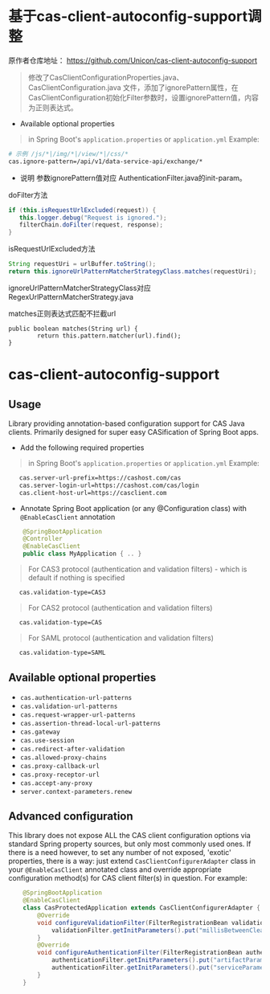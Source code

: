 基于cas-client-autoconfig-support调整
=============================
原作者仓库地址：
https://github.com/Unicon/cas-client-autoconfig-support

> 修改了CasClientConfigurationProperties.java、CasClientConfiguration.java 文件，添加了ignorePattern属性，在CasClientConfiguration初始化Filter参数时，设置ignorePattern值，内容为正则表达式。


* Available optional properties

> in Spring Boot's `application.properties` or `application.yml` Example:

```bash
# 示例 /js/*|/img/*|/view/*|/css/*
cas.ignore-pattern=/api/v1/data-service-api/exchange/*
```


* 说明
参数ignorePattern值对应 AuthenticationFilter.java的init-param。

doFilter方法
```java
if (this.isRequestUrlExcluded(request)) {
   this.logger.debug("Request is ignored.");
   filterChain.doFilter(request, response);
}
```

isRequestUrlExcluded方法
```java
String requestUri = urlBuffer.toString();
return this.ignoreUrlPatternMatcherStrategyClass.matches(requestUri);
```

ignoreUrlPatternMatcherStrategyClass对应RegexUrlPatternMatcherStrategy.java

matches正则表达式匹配不拦截url
```
public boolean matches(String url) {
        return this.pattern.matcher(url).find();
}
```

















cas-client-autoconfig-support
=============================
## Usage

Library providing annotation-based configuration support for CAS Java clients. Primarily designed for super easy CASification of Spring Boot apps.

* Add the following required properties

> in Spring Boot's `application.properties` or `application.yml` Example:

```bash
   cas.server-url-prefix=https://cashost.com/cas
   cas.server-login-url=https://cashost.com/cas/login
   cas.client-host-url=https://casclient.com
```

* Annotate Spring Boot application (or any @Configuration class) with `@EnableCasClient` annotation

```java
    @SpringBootApplication
    @Controller
    @EnableCasClient
    public class MyApplication { .. }
```

> For CAS3 protocol (authentication and validation filters) - which is default if nothing is specified

```bash
   cas.validation-type=CAS3
```

> For CAS2 protocol (authentication and validation filters)

```bash
   cas.validation-type=CAS
```

> For SAML protocol (authentication and validation filters)

```bash
   cas.validation-type=SAML
```

## Available optional properties

* `cas.authentication-url-patterns`
* `cas.validation-url-patterns`
* `cas.request-wrapper-url-patterns`
* `cas.assertion-thread-local-url-patterns`
* `cas.gateway`
* `cas.use-session`
* `cas.redirect-after-validation`
* `cas.allowed-proxy-chains`
* `cas.proxy-callback-url`
* `cas.proxy-receptor-url`
* `cas.accept-any-proxy`
* `server.context-parameters.renew`

## Advanced configuration

This library does not expose ALL the CAS client configuration options via standard Spring property sources, but only most commonly used ones.
If there is a need however, to set any number of not exposed, 'exotic' properties, there is a way: just extend `CasClientConfigurerAdapter`
class in your `@EnableCasClient` annotated class and override appropriate configuration method(s) for CAS client filter(s) in question.
For example:

```java
    @SpringBootApplication
    @EnableCasClient
    class CasProtectedApplication extends CasClientConfigurerAdapter {    
        @Override
        void configureValidationFilter(FilterRegistrationBean validationFilter) {           
            validationFilter.getInitParameters().put("millisBetweenCleanUps", "120000");
        }        
        @Override
        void configureAuthenticationFilter(FilterRegistrationBean authenticationFilter) {
            authenticationFilter.getInitParameters().put("artifactParameterName", "casTicket");
            authenticationFilter.getInitParameters().put("serviceParameterName", "targetService");
        }                                
    }
```        
